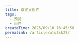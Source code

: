```yaml
---
title: 自定义组件
tags:
  - 预览
  - 组件
createTime: 2025/09/10 16:45:50
permalink: /article/wtq3sk25/
---
```


<CustomComponent />
